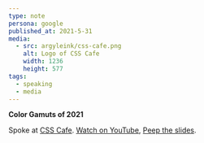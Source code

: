 ```yaml
---
type: note
persona: google
published_at: 2021-5-31
media:
  - src: argyleink/css-cafe.png
    alt: Logo of CSS Cafe
    width: 1236
    height: 577
tags: 
  - speaking
  - media
---
```


**Color Gamuts of 2021**

Spoke at [CSS Cafe](https://www.css.cafe/). 
[Watch on YouTube](https://www.youtube.com/watch?v=mAw75_quIf8), 
[Peep the slides](https://2021-css-cafe.netlify.app).